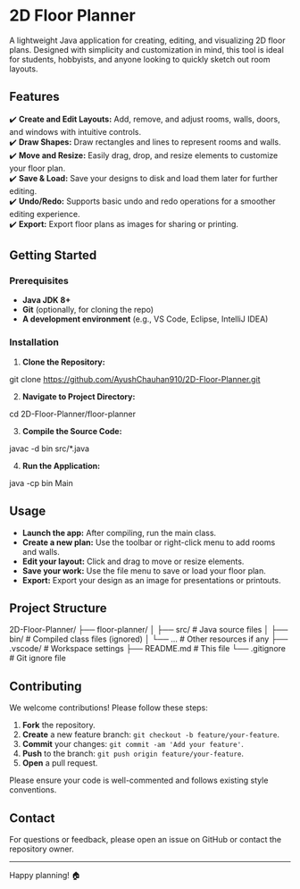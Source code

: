 # 2D Floor Planner

A lightweight Java application for creating, editing, and visualizing 2D floor plans. Designed with simplicity and customization in mind, this tool is ideal for students, hobbyists, and anyone looking to quickly sketch out room layouts.

## Features

✔️ **Create and Edit Layouts:** Add, remove, and adjust rooms, walls, doors, and windows with intuitive controls.  
✔️ **Draw Shapes:** Draw rectangles and lines to represent rooms and walls.  
✔️ **Move and Resize:** Easily drag, drop, and resize elements to customize your floor plan.  
✔️ **Save & Load:** Save your designs to disk and load them later for further editing.  
✔️ **Undo/Redo:** Supports basic undo and redo operations for a smoother editing experience.  
✔️ **Export:** Export floor plans as images for sharing or printing.


## Getting Started

### Prerequisites

- **Java JDK 8+**
- **Git** (optionally, for cloning the repo)
- **A development environment** (e.g., VS Code, Eclipse, IntelliJ IDEA)

### Installation

1. **Clone the Repository:**

git clone https://github.com/AyushChauhan910/2D-Floor-Planner.git


2. **Navigate to Project Directory:**

cd 2D-Floor-Planner/floor-planner


3. **Compile the Source Code:**

javac -d bin src/*.java



4. **Run the Application:**

java -cp bin Main


## Usage

- **Launch the app:** After compiling, run the main class.
- **Create a new plan:** Use the toolbar or right-click menu to add rooms and walls.
- **Edit your layout:** Click and drag to move or resize elements.
- **Save your work:** Use the file menu to save or load your floor plan.
- **Export:** Export your design as an image for presentations or printouts.

## Project Structure

2D-Floor-Planner/
├── floor-planner/
│ ├── src/ # Java source files
│ ├── bin/ # Compiled class files (ignored)
│ └── ... # Other resources if any
├── .vscode/ # Workspace settings
├── README.md # This file
└── .gitignore # Git ignore file



## Contributing

We welcome contributions! Please follow these steps:

1. **Fork** the repository.
2. **Create** a new feature branch: `git checkout -b feature/your-feature`.
3. **Commit** your changes: `git commit -am 'Add your feature'`.
4. **Push** to the branch: `git push origin feature/your-feature`.
5. **Open** a pull request.

Please ensure your code is well-commented and follows existing style conventions.


## Contact

For questions or feedback, please open an issue on GitHub or contact the repository owner.

---

Happy planning! 🏠
